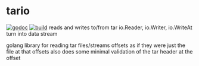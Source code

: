 # tario
[![godoc](http://img.shields.io/badge/godoc-reference-blue.svg?style=flat)](https://godoc.org/github.com/benmcclelland/tario) [![build](https://img.shields.io/travis/benmcclelland/tario.svg?style=flat)](https://travis-ci.org/benmcclelland/tario)
reads and writes to/from tar io.Reader, io.Writer, io.WriteAt turn into data stream

golang library for reading tar files/streams offsets as if they were just the file at that offsets
also does some minimal validation of the tar header at the offset